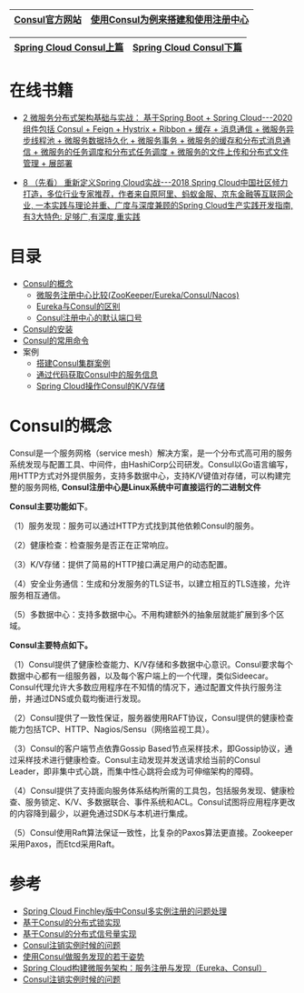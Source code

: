 
[Consul官方网站](https://www.consul.io/)|[使用Consul为例来搭建和使用注册中心](https://yasinshaw.com/articles/43)|
---|---|

[Spring Cloud Consul上篇](https://weread.qq.com/web/reader/71d32370716443e271df020kd1f32d7024fd1fe173d0651)|[Spring Cloud Consul下篇](https://weread.qq.com/web/reader/71d32370716443e271df020kfe932230253fe9fc289c8a3)|
---|---|

# 在线书籍

* [2 微服务分布式架构基础与实战： 基于Spring Boot + Spring Cloud---2020 组件包括 Consul + Feign + Hystrix + Ribbon + 缓存 + 消息通信 + 微服务异步线程池 + 微服务数据持久化 +  微服务事务 + 微服务的缓存和分布式消息通信 + 微服务的任务调度和分布式任务调度 + 微服务的文件上传和分布式文件管理 + 展部署](https://weread.qq.com/web/reader/f6732e8071dbddd6f674178)

* [8 （先看） 重新定义Spring Cloud实战---2018 Spring Cloud中国社区倾力打造，多位行业专家推荐，作者来自原阿里、蚂蚁金服、京东金融等互联网企业, 一本实践与理论并重、广度与深度兼顾的Spring Cloud生产实践开发指南, 有3大特色: 足够广,有深度,重实践](https://weread.qq.com/web/reader/71d32370716443e271df020kc81322c012c81e728d9d180)



# 目录
* [Consul的概念](#Consul的概念)
  * [微服务注册中心比较(ZooKeeper/Eureka/Consul/Nacos)](https://www.cnblogs.com/davidgu/p/14526467.html)
  * [Eureka与Consul的区别](https://weread.qq.com/web/reader/f6732e8071dbddd6f674178k6f4322302126f4922f45dec)
  * [Consul注册中心的默认端口号](https://weread.qq.com/web/reader/f6732e8071dbddd6f674178k98f3284021498f137082c2e)
* [Consul的安装](https://weread.qq.com/web/reader/f6732e8071dbddd6f674178k6f4322302126f4922f45dec)
* [Consul的常用命令](https://weread.qq.com/web/reader/f6732e8071dbddd6f674178k1f032c402131f0e3dad99f3)
* 案例
  * [搭建Consul集群案例](https://weread.qq.com/web/reader/f6732e8071dbddd6f674178k98f3284021498f137082c2e)  
  * [通过代码获取Consul中的服务信息](https://weread.qq.com/web/reader/f6732e8071dbddd6f674178k3c5327902153c59dc0488e1)
  * [Spring Cloud操作Consul的K/V存储](https://weread.qq.com/web/reader/f6732e8071dbddd6f674178kb6d32b90216b6d767d2f0dc)

# Consul的概念

Consul是一个服务网格（service mesh）解决方案，是一个分布式高可用的服务系统发现与配置工具、中间件，由HashiCorp公司研发。Consul以Go语言编写，用HTTP方式对外提供服务，支持多数据中心，支持K/V键值对存储，可以构建完整的服务网格, **Consul注册中心是Linux系统中可直接运行的二进制文件**

**Consul主要功能如下**。

（1）服务发现：服务可以通过HTTP方式找到其他依赖Consul的服务。

（2）健康检查：检查服务是否正在正常响应。

（3）K/V存储：提供了简易的HTTP接口满足用户的动态配置。

（4）安全业务通信：生成和分发服务的TLS证书，以建立相互的TLS连接，允许服务相互通信。

（5）多数据中心：支持多数据中心。不用构建额外的抽象层就能扩展到多个区域。

**Consul主要特点如下。**

（1）Consul提供了健康检查能力、K/V存储和多数据中心意识。Consul要求每个数据中心都有一组服务器，以及每个客户端上的一个代理，类似Sideecar。Consul代理允许大多数应用程序在不知情的情况下，通过配置文件执行服务注册，并通过DNS或负载均衡进行发现。

（2）Consul提供了一致性保证，服务器使用RAFT协议，Consul提供的健康检查能力包括TCP、HTTP、Nagios/Sensu（网络监视工具）。

（3）Consul的客户端节点依靠Gossip Based节点采样技术，即Gossip协议，通过采样技术进行健康检查。Consul主动发现并发送请求给当前的Consul Leader，即非集中式心跳，而集中性心跳将会成为可伸缩架构的障碍。

（4）Consul提供了支持面向服务体系结构所需的工具包，包括服务发现、健康检查、服务锁定、K/V、多数据联合、事件系统和ACL。Consul试图将应用程序更改的内容降到最少，以避免通过SDK与本机进行集成。

（5）Consul使用Raft算法保证一致性，比复杂的Paxos算法更直接。Zookeeper采用Paxos，而Etcd采用Raft。

# 参考
* [Spring Cloud Finchley版中Consul多实例注册的问题处理](http://blog.didispace.com/Spring-Cloud-Finchley-Consul-InstanceId/)
* [基于Consul的分布式锁实现](http://blog.didispace.com/spring-cloud-consul-lock-and-semphore/)
* [基于Consul的分布式信号量实现](http://blog.didispace.com/spring-cloud-consul-lock-and-semphore-2/)
* [Consul注销实例时候的问题](http://blog.didispace.com/consul-deregister/)
* [使用Consul做服务发现的若干姿势](http://blog.didispace.com/consul-service-discovery-exp/)
* [Spring Cloud构建微服务架构：服务注册与发现（Eureka、Consul）](http://blog.didispace.com/spring-cloud-starter-dalston-1/)
* [Consul注销实例时候的问题](http://blog.didispace.com/consul-deregister/)
